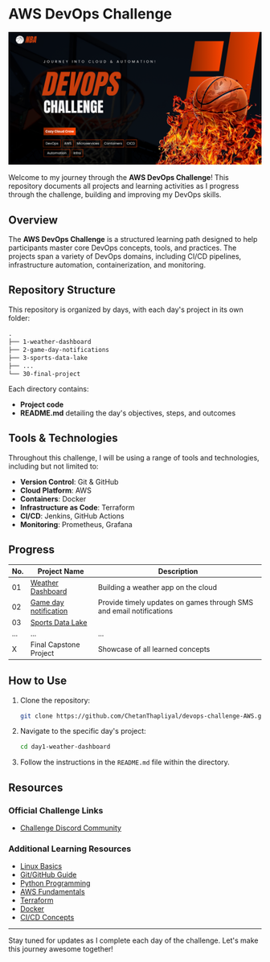 # AWS DevOps Challenge
![devops-challenge-cozy-cloud-crew](/assets/NBA.png)

Welcome to my journey through the **AWS DevOps Challenge**! This repository documents all projects and learning activities as I progress through the challenge, building and improving my DevOps skills.

## Overview
The **AWS DevOps Challenge** is a structured learning path designed to help participants master core DevOps concepts, tools, and practices. The projects span a variety of DevOps domains, including CI/CD pipelines, infrastructure automation, containerization, and monitoring.

## Repository Structure
This repository is organized by days, with each day's project in its own folder:

```
.
├── 1-weather-dashboard
├── 2-game-day-notifications
├── 3-sports-data-lake
├── ...
└── 30-final-project
```

Each directory contains:
- **Project code**
- **README.md** detailing the day's objectives, steps, and outcomes

## Tools & Technologies
Throughout this challenge, I will be using a range of tools and technologies, including but not limited to:
- **Version Control**: Git & GitHub
- **Cloud Platform**: AWS
- **Containers**: Docker
- **Infrastructure as Code**: Terraform
- **CI/CD**: Jenkins, GitHub Actions
- **Monitoring**: Prometheus, Grafana

## Progress
| No.  | Project Name                | Description                        |
|------|-----------------------------|------------------------------------|
| 01 | [Weather Dashboard](https://github.com/ChetanThapliyal/devops-challenge-AWS/tree/main/1-weather-dashboard)         | Building a weather app on the cloud|
| 02 | [Game day notification](https://github.com/ChetanThapliyal/devops-challenge-AWS/tree/main/2-game-notifications)       | Provide timely updates on games through SMS and email notifications|
| 03 | [Sports Data Lake](https://github.com/ChetanThapliyal/devops-challenge-AWS/tree/main/3-data-lake-for-NBA-analytics)  |   |
| ...  | ...                         | ...                                |
| X | Final Capstone Project    | Showcase of all learned concepts   |

## How to Use
1. Clone the repository:
   ```bash
   git clone https://github.com/ChetanThapliyal/devops-challenge-AWS.git
   ```
2. Navigate to the specific day's project:
   ```bash
   cd day1-weather-dashboard
   ```
3. Follow the instructions in the `README.md` file within the directory.

## Resources
### Official Challenge Links
- [Challenge Discord Community](https://discord.gg/GC4AAWpd)

### Additional Learning Resources
- [Linux Basics](https://lnkd.in/e7S9HEMb)
- [Git/GitHub Guide](https://lnkd.in/e2RGC-Ea)
- [Python Programming](https://lnkd.in/exhpGyxp)
- [AWS Fundamentals](https://lnkd.in/eaxVq67a)
- [Terraform](https://lnkd.in/e8fQsVCg)
- [Docker](https://lnkd.in/e3UazpUT)
- [CI/CD Concepts](https://lnkd.in/eQUdaeft)

---

Stay tuned for updates as I complete each day of the challenge. Let's make this journey awesome together!
